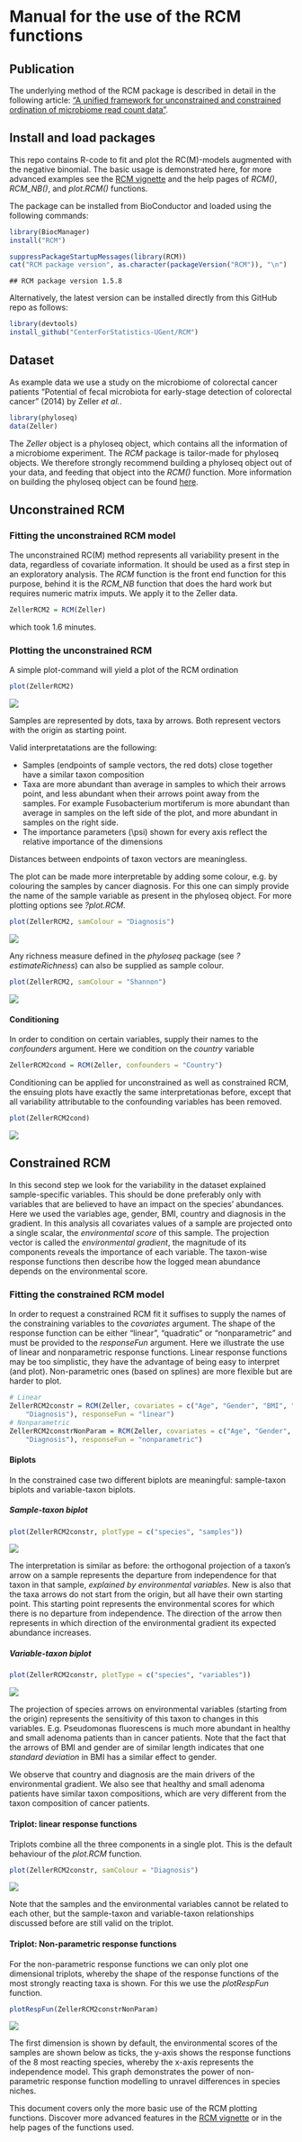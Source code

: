 
# Manual for the use of the RCM functions

## Publication

The underlying method of the RCM package is described in detail in the
following article: [“A unified framework for unconstrained and
constrained ordination of microbiome read count
data”](https://journals.plos.org/plosone/article?id=10.1371/journal.pone.0205474).

## Install and load packages

This repo contains R-code to fit and plot the RC(M)-models augmented
with the negative binomial. The basic usage is demonstrated here, for
more advanced examples see the [RCM
vignette](https://bioconductor.org/packages/release/bioc/vignettes/RCM/inst/doc/RCMvignette.html)
and the help pages of *RCM()*, *RCM\_NB()*, and *plot.RCM()* functions.

The package can be installed from BioConductor and loaded using the
following commands:

``` r
library(BiocManager)
install("RCM")
```

``` r
suppressPackageStartupMessages(library(RCM))
cat("RCM package version", as.character(packageVersion("RCM")), "\n")
```

    ## RCM package version 1.5.8

Alternatively, the latest version can be installed directly from this
GitHub repo as follows:

``` r
library(devtools)
install_github("CenterForStatistics-UGent/RCM")
```

## Dataset

As example data we use a study on the microbiome of colorectal cancer
patients “Potential of fecal microbiota for early-stage detection of
colorectal cancer” (2014) by Zeller *et al.*.

``` r
library(phyloseq)
data(Zeller)
```

The *Zeller* object is a phyloseq object, which contains all the
information of a microbiome experiment. The *RCM* package is tailor-made
for phyloseq objects. We therefore strongly recommend building a
phyloseq object out of your data, and feeding that object into the
*RCM()* function. More information on building the phyloseq object can
be found [here](http://joey711.github.io/phyloseq/import-data.html).

## Unconstrained RCM

### Fitting the unconstrained RCM model

The unconstrained RC(M) method represents all variability present in the
data, regardless of covariate information. It should be used as a first
step in an exploratory analysis. The *RCM* function is the front end
function for this purpose, behind it is the *RCM\_NB* function that does
the hard work but requires numeric matrix imputs. We apply it to the
Zeller data.

``` r
ZellerRCM2 = RCM(Zeller)
```

which took 1.6 minutes.

### Plotting the unconstrained RCM

A simple plot-command will yield a plot of the RCM ordination

``` r
plot(ZellerRCM2)
```

![](README_figs/README-plotUnconstrainedRCMall-1.png)<!-- -->

Samples are represented by dots, taxa by arrows. Both represent vectors
with the origin as starting point.

Valid interpretatations are the following:

  - Samples (endpoints of sample vectors, the red dots) close together
    have a similar taxon composition
  - Taxa are more abundant than average in samples to which their arrows
    point, and less abundant when their arrows point away from the
    samples. For example Fusobacterium mortiferum is more abundant than
    average in samples on the left side of the plot, and more abundant
    in samples on the right side.
  - The importance parameters \(\psi\) shown for every axis reflect the
    relative importance of the dimensions

Distances between endpoints of taxon vectors are meaningless.

The plot can be made more interpretable by adding some colour, e.g. by
colouring the samples by cancer diagnosis. For this one can simply
provide the name of the sample variable as present in the phyloseq
object. For more plotting options see *?plot.RCM*.

``` r
plot(ZellerRCM2, samColour = "Diagnosis")
```

![](README_figs/README-plotUnconstrainedRCMallColour-1.png)<!-- -->

Any richness measure defined in the *phyloseq* package (see
*?estimateRichness*) can also be supplied as sample colour.

``` r
plot(ZellerRCM2, samColour = "Shannon")
```

![](README_figs/README-plotRichness-1.png)<!-- -->

#### Conditioning

In order to condition on certain variables, supply their names to the
*confounders* argument. Here we condition on the *country* variable

``` r
ZellerRCM2cond = RCM(Zeller, confounders = "Country")
```

Conditioning can be applied for unconstrained as well as constrained
RCM, the ensuing plots have exactly the same interpretationas before,
except that all variability attributable to the confounding variables
has been removed.

``` r
plot(ZellerRCM2cond)
```

![](README_figs/README-plotCond-1.png)<!-- -->

## Constrained RCM

In this second step we look for the variability in the dataset explained
sample-specific variables. This should be done preferably only with
variables that are believed to have an impact on the species’
abundances. Here we used the variables age, gender, BMI, country and
diagnosis in the gradient. In this analysis all covariates values of a
sample are projected onto a single scalar, the *environmental score* of
this sample. The projection vector is called the *environmental
gradient*, the magnitude of its components reveals the importance of
each variable. The taxon-wise response functions then describe how the
logged mean abundance depends on the environmental score.

### Fitting the constrained RCM model

In order to request a constrained RCM fit it suffises to supply the
names of the constraining variables to the *covariates* argument. The
shape of the response function can be either “linear”, “quadratic” or
“nonparametric” and must be provided to the *responseFun* argument.
Here we illustrate the use of linear and nonparametric response
functions. Linear response functions may be too simplistic, they have
the advantage of being easy to interpret (and plot). Non-parametric ones
(based on splines) are more flexible but are harder to plot.

``` r
# Linear
ZellerRCM2constr = RCM(Zeller, covariates = c("Age", "Gender", "BMI", "Country",
    "Diagnosis"), responseFun = "linear")
# Nonparametric
ZellerRCM2constrNonParam = RCM(Zeller, covariates = c("Age", "Gender", "BMI", "Country",
    "Diagnosis"), responseFun = "nonparametric")
```

#### Biplots

In the constrained case two different biplots are meaningful:
sample-taxon biplots and variable-taxon biplots.

##### Sample-taxon biplot

``` r
plot(ZellerRCM2constr, plotType = c("species", "samples"))
```

![](README_figs/README-plotlin2cor-1.png)<!-- -->

The interpretation is similar as before: the orthogonal projection of a
taxon’s arrow on a sample represents the departure from independence for
that taxon in that sample, *explained by environmental variables*. New
is also that the taxa arrows do not start from the origin, but all have
their own starting point. This starting point represents the
environmental scores for which there is no departure from independence.
The direction of the arrow then represents in which direction of the
environmental gradient its expected abundance increases.

##### Variable-taxon biplot

``` r
plot(ZellerRCM2constr, plotType = c("species", "variables"))
```

![](README_figs/README-plotlin3-1.png)<!-- -->

The projection of species arrows on environmental variables (starting
from the origin) represents the sensitivity of this taxon to changes in
this variables. E.g. Pseudomonas fluorescens is much more abundant in
healthy and small adenoma patients than in cancer patients. Note that
the fact that the arrows of BMI and gender are of similar length
indicates that one *standard deviation* in BMI has a similar effect to
gender.

We observe that country and diagnosis are the main drivers of the
environmental gradient. We also see that healthy and small adenoma
patients have similar taxon compositions, which are very different from
the taxon composition of cancer patients.

#### Triplot: linear response functions

Triplots combine all the three components in a single plot. This is the
default behaviour of the *plot.RCM* function.

``` r
plot(ZellerRCM2constr, samColour = "Diagnosis")
```

![](README_figs/README-plotlin3Triplot-1.png)<!-- -->

Note that the samples and the environmental variables cannot be related
to each other, but the sample-taxon and variable-taxon relationships
discussed before are still valid on the triplot.

#### Triplot: Non-parametric response functions

For the non-parametric response functions we can only plot one
dimensional triplots, whereby the shape of the response functions of the
most strongly reacting taxa is shown. For this we use the *plotRespFun*
function.

``` r
plotRespFun(ZellerRCM2constrNonParam)
```

![](README_figs/README-plotNPTriplot-1.png)<!-- -->

The first dimension is shown by default, the environmental scores of the
samples are shown below as ticks, the y-axis shows the response
functions of the 8 most reacting species, whereby the x-axis represents
the independence model. This graph demonstrates the power of
non-parametric response function modelling to unravel differences in
species niches.

This document covers only the more basic use of the RCM plotting
functions. Discover more advanced features in the [RCM
vignette](https://bioconductor.org/packages/release/bioc/vignettes/RCM/inst/doc/RCMvignette.html)
or in the help pages of the functions used.
